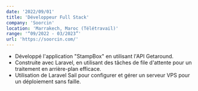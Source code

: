 ```yaml
---
date: '2022/09/01'
title: 'Développeur Full Stack'
company: 'Soorcin'
location: 'Marrakech, Maroc (Télétravail)'
range: '“09/2022 - 03/2023”'
url: 'https://soorcin.com/'
---
```


- Développé l'application "StampBox" en utilisant l'API Getaround.
- Construite avec Laravel, en utilisant des tâches de file d'attente pour un traitement en arrière-plan efficace.
- Utilisation de Laravel Sail pour configurer et gérer un serveur VPS pour un déploiement sans faille.
